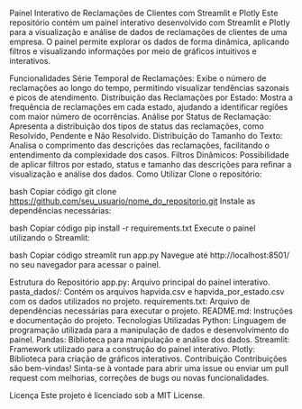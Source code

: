 Painel Interativo de Reclamações de Clientes com Streamlit e Plotly
Este repositório contém um painel interativo desenvolvido com Streamlit e Plotly para a visualização e análise de dados de reclamações de clientes de uma empresa. O painel permite explorar os dados de forma dinâmica, aplicando filtros e visualizando informações por meio de gráficos intuitivos e interativos.

Funcionalidades
Série Temporal de Reclamações: Exibe o número de reclamações ao longo do tempo, permitindo visualizar tendências sazonais e picos de atendimento.
Distribuição das Reclamações por Estado: Mostra a frequência de reclamações em cada estado, ajudando a identificar regiões com maior número de ocorrências.
Análise por Status de Reclamação: Apresenta a distribuição dos tipos de status das reclamações, como Resolvido, Pendente e Não Resolvido.
Distribuição do Tamanho do Texto: Analisa o comprimento das descrições das reclamações, facilitando o entendimento da complexidade dos casos.
Filtros Dinâmicos: Possibilidade de aplicar filtros por estado, status e tamanho das descrições para refinar a visualização e análise dos dados.
Como Utilizar
Clone o repositório:

bash
Copiar código
git clone https://github.com/seu_usuario/nome_do_repositorio.git
Instale as dependências necessárias:

bash
Copiar código
pip install -r requirements.txt
Execute o painel utilizando o Streamlit:

bash
Copiar código
streamlit run app.py
Navegue até http://localhost:8501/ no seu navegador para acessar o painel.

Estrutura do Repositório
app.py: Arquivo principal do painel interativo.
pasta_dados/: Contém os arquivos hapvida.csv e hapvida_por_estado.csv com os dados utilizados no projeto.
requirements.txt: Arquivo de dependências necessárias para executar o projeto.
README.md: Instruções e documentação do projeto.
Tecnologias Utilizadas
Python: Linguagem de programação utilizada para a manipulação de dados e desenvolvimento do painel.
Pandas: Biblioteca para manipulação e análise dos dados.
Streamlit: Framework utilizado para a construção do painel interativo.
Plotly: Biblioteca para criação de gráficos interativos.
Contribuição
Contribuições são bem-vindas! Sinta-se à vontade para abrir uma issue ou enviar um pull request com melhorias, correções de bugs ou novas funcionalidades.

Licença
Este projeto é licenciado sob a MIT License.
